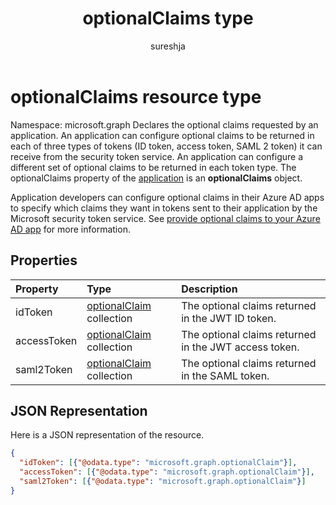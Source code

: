 ﻿---
title: "optionalClaims type"
description: "Declares the optional claims requested by an application."
localization_priority: Normal
doc_type: resourcePageType
ms.prod: "microsoft-identity-platform"
author: "sureshja"
---

# optionalClaims resource type

Namespace: microsoft.graph
Declares the optional claims requested by an application. An application can configure optional claims to be returned in each of three types of tokens (ID token, access token, SAML 2 token) it can receive from the security token service. An application can configure a different set of optional claims to be returned in each token type. The optionalClaims property of the [application](application.md) is an **optionalClaims** object.

Application developers can configure optional claims in their Azure AD apps to specify which claims they want in tokens sent to their application by the Microsoft security token service. See [provide optional claims to your Azure AD app](/azure/active-directory/develop/active-directory-optional-claims) for more information.

## Properties

| Property    | Type                                         | Description                                           |
| :---------- | :------------------------------------------- | :---------------------------------------------------- |
| idToken     | [optionalClaim](optionalclaim.md) collection | The optional claims returned in the JWT ID token.     |
| accessToken | [optionalClaim](optionalclaim.md) collection | The optional claims returned in the JWT access token. |
| saml2Token  | [optionalClaim](optionalclaim.md) collection | The optional claims returned in the SAML token.       |

## JSON Representation

Here is a JSON representation of the resource.

<!--{
  "blockType": "resource",
  "@odata.type": "microsoft.graph.optionalClaims"
}-->

```json
{
  "idToken": [{"@odata.type": "microsoft.graph.optionalClaim"}],
  "accessToken": [{"@odata.type": "microsoft.graph.optionalClaim"}],
  "saml2Token": [{"@odata.type": "microsoft.graph.optionalClaim"}]
}
```
